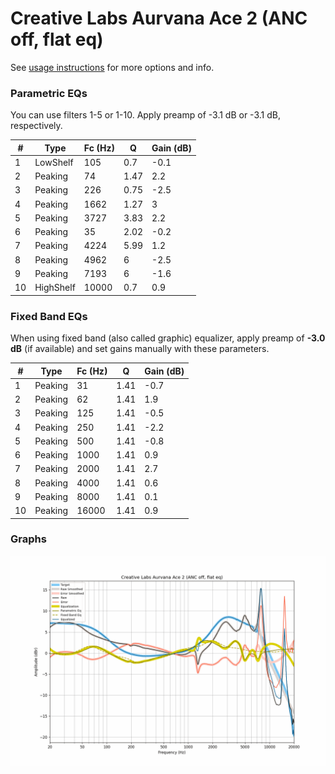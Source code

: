 # Creative Labs Aurvana Ace 2 (ANC off, flat eq)
See [usage instructions](https://github.com/jaakkopasanen/AutoEq#usage) for more options and info.

### Parametric EQs
You can use filters 1-5 or 1-10. Apply preamp of -3.1 dB or -3.1 dB, respectively.

|   # | Type      |   Fc (Hz) |    Q |   Gain (dB) |
|-----|-----------|-----------|------|-------------|
|   1 | LowShelf  |       105 | 0.7  |        -0.1 |
|   2 | Peaking   |        74 | 1.47 |         2.2 |
|   3 | Peaking   |       226 | 0.75 |        -2.5 |
|   4 | Peaking   |      1662 | 1.27 |         3   |
|   5 | Peaking   |      3727 | 3.83 |         2.2 |
|   6 | Peaking   |        35 | 2.02 |        -0.2 |
|   7 | Peaking   |      4224 | 5.99 |         1.2 |
|   8 | Peaking   |      4962 | 6    |        -2.5 |
|   9 | Peaking   |      7193 | 6    |        -1.6 |
|  10 | HighShelf |     10000 | 0.7  |         0.9 |

### Fixed Band EQs
When using fixed band (also called graphic) equalizer, apply preamp of **-3.0 dB** (if available) and set gains manually with these parameters.

|   # | Type    |   Fc (Hz) |    Q |   Gain (dB) |
|-----|---------|-----------|------|-------------|
|   1 | Peaking |        31 | 1.41 |        -0.7 |
|   2 | Peaking |        62 | 1.41 |         1.9 |
|   3 | Peaking |       125 | 1.41 |        -0.5 |
|   4 | Peaking |       250 | 1.41 |        -2.2 |
|   5 | Peaking |       500 | 1.41 |        -0.8 |
|   6 | Peaking |      1000 | 1.41 |         0.9 |
|   7 | Peaking |      2000 | 1.41 |         2.7 |
|   8 | Peaking |      4000 | 1.41 |         0.6 |
|   9 | Peaking |      8000 | 1.41 |         0.1 |
|  10 | Peaking |     16000 | 1.41 |         0.9 |

### Graphs
![](./Creative%20Labs%20Aurvana%20Ace%202%20(ANC%20off,%20flat%20eq).png)
